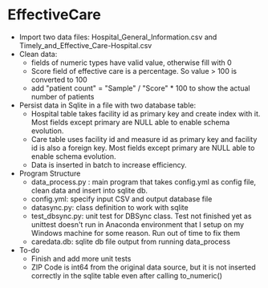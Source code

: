 # EffectiveCare
- Import two data files:  Hospital_General_Information.csv and Timely_and_Effective_Care-Hospital.csv
- Clean data:  
  - fields of numeric types have valid value, otherwise fill with 0 
  - Score field of effective care is a percentage. So value > 100 is converted to 100 
  -  add "patient count" = "Sample" / "Score" * 100 to show the actual number of patients
- Persist data in Sqlite in a file with two database table: 
  -  Hospital table takes facility id as primary key and create index with it. Most fields except primary are NULL able to enable schema evolution.
  -  Care table uses facility id and measure id as primary key and facility id is also a foreign key. Most fields except primary are NULL able to enable schema evolution.
  -  Data is inserted in batch to increase efficiency.
- Program Structure
  - data_process.py : main program that takes config.yml as config file, clean data and insert into sqlite db.
  - config.yml: specify input CSV and output database file
  - datasync.py: class definition to work with sqlite 
  - test_dbsync.py: unit test for DBSync class.  Test not finished yet as unittest doesn't run in Anaconda environment that I setup on my Windows machine for some reason. Run out of time to fix them
  - caredata.db: sqlite db file output from running data_process
- To-do
  - Finish and add more unit tests
  - ZIP Code is int64 from the original data source, but it is not inserted correctly in the sqlite table even after calling to_numeric()
